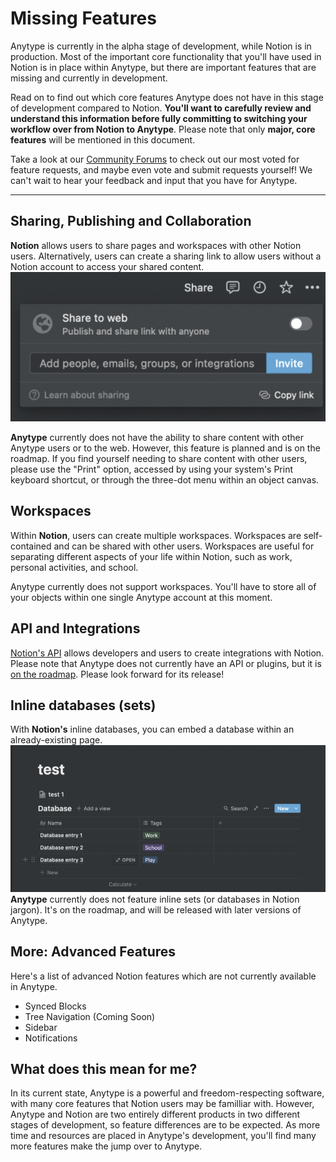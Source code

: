 # Missing Features

Anytype is currently in the alpha stage of development, while Notion is in production. Most of the important core functionality that you'll have used in Notion is in place within Anytype, but there are important features that are missing and currently in development.

Read on to find out which core features Anytype does not have in this stage of development compared to Notion. **You'll want to carefully review and understand this information before fully committing to switching your workflow over from Notion to Anytype**. Please note that only **major, core features** will be mentioned in this document.

Take a look at our [Community Forums](http://community.anytype.io) to check out our most voted for feature requests, and maybe even vote and submit requests yourself! We can't wait to hear your feedback and input that you have for Anytype.

***

## Sharing, Publishing and Collaboration

**Notion** allows users to share pages and workspaces with other Notion users. Alternatively, users can create a sharing link to allow users without a Notion account to access your shared content. ![](<../../.gitbook/assets/notionsharingpane (2).png>)

**Anytype** currently does not have the ability to share content with other Anytype users or to the web. However, this feature is planned and is on the roadmap. If you find yourself needing to share content with other users, please use the "Print" option, accessed by using your system's Print keyboard shortcut, or through the three-dot menu within an object canvas.

## Workspaces

Within **Notion**, users can create multiple workspaces. Workspaces are self-contained and can be shared with other users. Workspaces are useful for separating different aspects of your life within Notion, such as work, personal activities, and school.

Anytype currently does not support workspaces. You'll have to store all of your objects within one single Anytype account at this moment.

## API and Integrations

[Notion's API](https://developers.notion.com) allows developers and users to create integrations with Notion. Please note that Anytype does not currently have an API or plugins, but it is [on the roadmap](https://community.anytype.io/c/feature-requests/developers-plugins-open-source/12). Please look forward for its release!

## Inline databases (sets)

With **Notion's** inline databases, you can embed a database within an already-existing page.\
![image.png](../../.gitbook/assets/notioninline.png)\
**Anytype** currently does not feature inline sets (or databases in Notion jargon). It's on the roadmap, and will be released with later versions of Anytype.

## More: Advanced Features

Here's a list of advanced Notion features which are not currently available in Anytype.

* Synced Blocks
* Tree Navigation (Coming Soon)
* Sidebar
* Notifications

## What does this mean for me?

In its current state, Anytype is a powerful and freedom-respecting software, with many core features that Notion users may be familliar with. However, Anytype and Notion are two entirely different products in two different stages of development, so feature differences are to be expected. As more time and resources are placed in Anytype's development, you'll find many more features make the jump over to Anytype.
